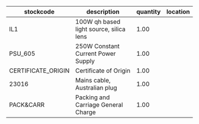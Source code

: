 |stockcode|description|quantity|location|
|---------|-----------|--------|--------|
|IL1|100W qh based light source, silica lens|1.00||
|PSU_605|250W Constant Current Power Supply|1.00||
|CERTIFICATE_ORIGIN|Certificate of Origin|1.00||
|23016|Mains cable, Australian plug|1.00||
|PACK&CARR|Packing and Carriage General Charge|1.00||
